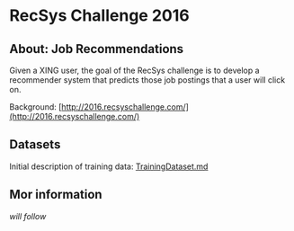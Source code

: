 RecSys Challenge 2016
=====================

About: Job Recommendations 
--------------------------

Given a XING user, the goal of the RecSys challenge is to develop a recommender system that predicts 
those job postings that a user will click on. 

Background: [http://2016.recsyschallenge.com/](http://2016.recsyschallenge.com/)


Datasets 
---------

Initial description of training data: [TrainingDataset.md](TrainingDataset.md)


Mor information
---------

_will follow_
